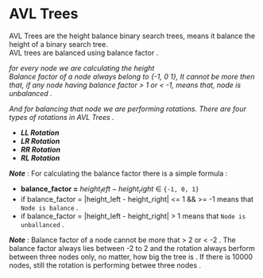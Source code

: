 # AVL Trees  

AVL Trees are the height balance binary search trees, means it balance the height of a binary search tree.  
AVL trees are balanced using balance factor .  

_for every node we are calculating the height_  
_Balance factor of a node always belong to {-1, 0 1}, It cannot be more then that, if any node having balance factor > 1 or < -1, means that, node is unbalanced ._  

_And for balancing that node we are performing rotations. There are four types of rotations in AVL Trees ._ 
-   **_LL Rotation_**
-   **_LR Rotation_**
-   **_RR Rotation_**
-   **_RL Rotation_**  

**_Note_** : For calculating the balance factor there is a simple formula : 
-   **balance_factor =** $height_left - height_right$ ∈ `{-1, 0, 1}`
-   if balance_factor = |height_left - height_right| <= 1 && >= -1 means that `Node is balance` . 
-   if balance_factor = |height_left - height_right| > 1 means that `Node is unballanced` .  

**_Note_** : Balance factor of a node cannot be more that > 2 or < -2 . The balance factor always lies between -2 to 2 and the rotation always berform between three nodes only, no matter, how big the tree is . If there is 10000 nodes, still the rotation is performing betwee three nodes .  


